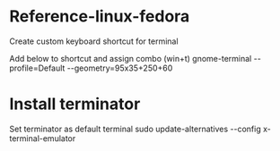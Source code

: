 # Reference-linux-fedora

Create custom keyboard shortcut for terminal
  
  Add below to shortcut and assign combo (win+t) 
    gnome-terminal --profile=Default --geometry=95x35+250+60
    
# Install terminator

  Set terminator as default terminal
    sudo update-alternatives --config x-terminal-emulator
